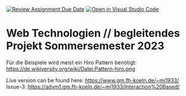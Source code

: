 [![Review Assignment Due Date](https://classroom.github.com/assets/deadline-readme-button-24ddc0f5d75046c5622901739e7c5dd533143b0c8e959d652212380cedb1ea36.svg)](https://classroom.github.com/a/Z0RQPfMP)
[![Open in Visual Studio Code](https://classroom.github.com/assets/open-in-vscode-718a45dd9cf7e7f842a935f5ebbe5719a5e09af4491e668f4dbf3b35d5cca122.svg)](https://classroom.github.com/online_ide?assignment_repo_id=10906462&assignment_repo_type=AssignmentRepo)
# Web Technologien // begleitendes Projekt Sommersemester 2023
Für die Beispiele wird meist ein Hiro Pattern benötigt: https://de.wikiversity.org/wiki/Datei:Pattern-hiro.png

Live version can be found here: https://www.gm.fh-koeln.de/~mi1933/ 
Issue-3: https://advm1.gm.fh-koeln.de/~mi1933/Interaction%20Based/ 